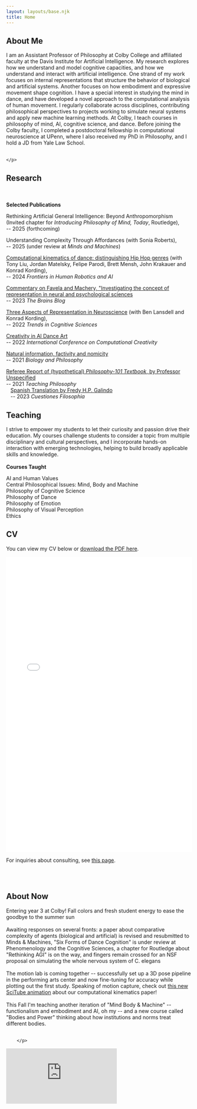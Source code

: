 ```yaml
---
layout: layouts/base.njk
title: Home
---
```


<div class="content-container">
    <div class="left-column">
<section id="about" class="section-about">
    <h2>About Me</h2>
    <p>
    I am an Assistant Professor of Philosophy at Colby College and affiliated faculty at the Davis Institute for Artificial Intelligence. My research explores how we understand and model cognitive capacities, and how we understand and interact with artificial intelligence. One strand of my work focuses on internal representations that structure the behavior of biological and artificial systems. Another focuses on how embodiment and expressive movement shape cognition. I have a special interest in studying the mind in dance, and have developed a novel approach to the computational analysis of human movement. I regularly collaborate across disciplines, contributing philosophical perspectives to projects working to simulate neural systems and apply new machine learning methods. At Colby, I teach courses in philosophy of mind, AI, cognitive science, and dance. Before joining the Colby faculty, I completed a postdoctoral fellowship in computational neuroscience at UPenn, where I also received my PhD in Philosophy, and I hold a JD from Yale Law School.
    <br><br>

    </p>
</section>

<section id="research" class="section-research">
    <h2>Research</h2>
    <br><br>
    <strong>Selected Publications</strong><br>
    <p>Rethinking Artificial General Intelligence: Beyond Anthropomorphism (Invited chapter for <em>Introducing Philosophy of Mind, Today</em>, Routledge),<br>-- 2025 (forthcoming)</p>
    <p>Understanding Complexity Through Affordances (with Sonia Roberts),<br>-- 2025 (under review at <em>Minds and Machines</em>)</p>
    <p><a href="https://www.ncbi.nlm.nih.gov/pmc/articles/PMC11098014/">Computational kinematics of dance: distinguishing Hip Hop genres</a> (with Tony Liu, Jordan Matelsky, Felipe Parodi, Brett Mensh, John Krakauer and Konrad Kording),<br>-- 2024 <em>Frontiers in Human Robotics and AI</em></p>
    <p><a href="https://philosophyofbrains.com/2024/01/23/commentary-on-favela-and-machery-investigating-the-concept-of-representation-in-the-neural-and-psychological-sciences.aspx">Commentary on Favela and Machery, "Investigating the concept of representation in neural and psychological sciences</a><br>-- 2023 <em>The Brains Blog</em></p>
    <p><a href="https://www.sciencedirect.com/science/article/abs/pii/S1364661322002108?dgcid=author">Three Aspects of Representation in Neuroscience</a> (with Ben Lansdell and Konrad Kording),<br>-- 2022 <em>Trends in Cognitive Sciences</em></p>
    <p><a href="http://ceur-ws.org/Vol-3255/paper6.pdf">Creativity in AI Dance Art</a><br>-- 2022 <em>International Conference on Computational Creativity</em></p>
    <p><a href="https://link.springer.com/article/10.1007/s10539-021-09784-4">Natural information, factivity and nomicity</a><br>-- 2021 <em>Biology and Philosophy</em></p>
    <p><a href="https://revistas.uptc.edu.co/index.php/cuestiones_filosofia/article/view/16074">Referee Report of (hypothetical) <em>Philosophy-101 Textbook</em>, by Professor Unspecified</a><br>-- 2021 <em>Teaching Philosophy</em><br>
    &nbsp;&nbsp;&nbsp;<a href="https://www.pdcnet.org/teachphil/content/teachphil_2021_0999_3_30_142">Spanish Translation by Fredy H.P. Galindo</a><br>&nbsp;&nbsp;&nbsp;-- 2023 <em>Cuestiones Filosophia</em></p>
</section>

<section id="teaching" class="section-teaching">
    <h2>Teaching</h2>
    <p>I strive to empower my students to let their curiosity and passion drive their education. My courses challenge students to consider a topic from multiple disciplinary and cultural perspectives, and I incorporate hands-on interaction with emerging technologies, helping to build broadly applicable skills and knowledge.  <br><br>
    <strong>Courses Taught</strong>
    <p> AI and Human Values<br>
    Central Philosophical Issues: Mind, Body and Machine<br>
    Philosophy of Cognitive Science<br>
    Philosophy of Dance<br>
    Philosophy of Emotion<br>
    Philosophy of Visual Perception<br>
    Ethics
    </p>

</section>

<section id="cv" class="section-cv">
    <h2>CV</h2>
    <p>You can view my CV below or <a href="/assets/CV.pdf" target="_blank">download the PDF here</a>.</p>
    <div class="cv-embed">
        <iframe src="/assets/CV.pdf" width="100%" height="800px" frameborder="0">
            Your browser doesn't support PDF embedding. Please <a href="/assets/CV.pdf" target="_blank">download the PDF</a> to view it.
        </iframe>
    </div>
    <p>For inquiries about consulting, see <a href="/consulting/">this page</a>.</p>
    <br><br>
</section>

</div>

<div class="right-column">
    <section id="currently" class="section-currently">
        <h2>About Now</h2>
        <p> Entering year 3 at Colby! Fall colors and fresh student energy to ease the goodbye to the summer sun <br><br>
          Awaiting responses on several fronts: a paper about comparative complexity of agents (biological and artificial) is revised and resubmitted to Minds & Machines, "Six Forms of Dance Cognition" is under review at Phenomenology and the Cognitive Sciences, a chapter for Routledge about "Rethinking AGI" is on the way, and fingers remain crossed for an NSF proposal on simulating the whole nervous system of C. elegans <br><br>
          The motion lab is coming together -- successfully set up a 3D pose pipeline in the performing arts center and now fine-tuning for accuracy while plotting out the first study. Speaking of motion capture, check out <a href="https://scitube.io/professor-ben-baker-how-computational-methods-can-distinguish-between-hip-hop-dance-styles/" target="_blank">this new SciTube animation</a> about our computational kinematics paper!  <br><br>
          This Fall I'm teaching another iteration of "Mind Body & Machine" -- functionalism and embodiment and AI, oh my -- and a new course called "Bodies and Power" thinking about how institutions and norms treat different bodies. <br><br>

        </p>
<div class="video-container">
    <iframe src="https://www.youtube.com/embed/1bZT_UudLnk" frameborder="0" allowfullscreen></iframe>
</div>